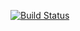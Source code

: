 [![Build Status](https://travis-ci.org/astorije/fpinscala-exercises.svg?branch=master)](https://travis-ci.org/astorije/fpinscala-exercises)
